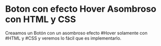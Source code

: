 # Boton con efecto Hover Asombroso con HTML y CSS
 Creaamos un Botón con un asombroso efecto #Hover solamente con #HTML y #CSS  y veremos lo fácil que es implementarlo.
